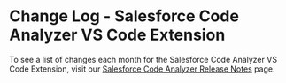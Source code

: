 # Change Log - Salesforce Code Analyzer VS Code Extension

To see a list of changes each month for the Salesforce Code Analyzer VS Code Extension, visit our [Salesforce Code Analyzer Release Notes](https://developer.salesforce.com/docs/platform/salesforce-code-analyzer/guide/release-notes.md) page.